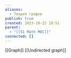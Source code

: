 ```yaml
---
aliases:
  - Теория графов
publish: true
created: 2023-10-22 18:51
parent:
  - "[[51 Math MOC]]"
connected: []
---
```

[[Graph]]
[[Undirected graph]]














